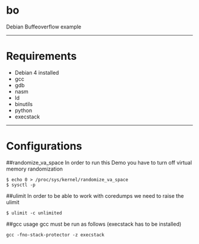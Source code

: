 # bo
Debian Buffeoverflow example
***
# Requirements
* Debian 4 installed
* gcc
* gdb
* nasm
* ld
* binutils
* python
* execstack

***

# Configurations
##randomize_va_space
In order to run this Demo you have to turn off virtual memory randomization

 	$ echo 0 > /proc/sys/kernel/randomize_va_space
	$ sysctl -p

##ulimit
In order to be able to work with coredumps we need to raise the ulimit

 	$ ulimit -c unlimited

##gcc usage
gcc must be run as follows (execstack has to be installed)

 	gcc -fno-stack-protector -z execstack

